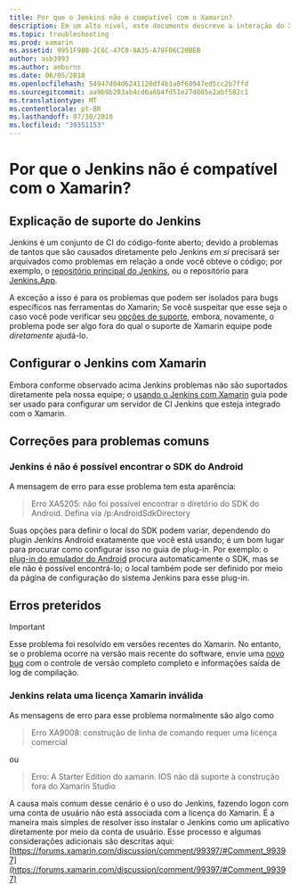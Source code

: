 ```yaml
---
title: Por que o Jenkins não é compatível com o Xamarin?
description: Em um alto nível, este documento descreve a interação do Xamarin com o sistema de CI Jenkins. Ele também aborda alguns problemas comuns que surgem ao trabalhar com o Jenkins.
ms.topic: troubleshooting
ms.prod: xamarin
ms.assetid: 9951F980-2C6C-47C0-8A35-A78F06C20BEB
author: asb3993
ms.author: amburns
ms.date: 06/05/2018
ms.openlocfilehash: 54947d04d6241120df4b3a0f60947ed5cc2b7ffd
ms.sourcegitcommit: aa9b9b203ab4cd6a6b4fd51e27d865e2abf582c1
ms.translationtype: MT
ms.contentlocale: pt-BR
ms.lasthandoff: 07/30/2018
ms.locfileid: "39351153"
---
```

# <a name="why-isnt-jenkins-supported-by-xamarin"></a>Por que o Jenkins não é compatível com o Xamarin?

## <a name="jenkins-support-explanation"></a>Explicação de suporte do Jenkins

Jenkins é um conjunto de CI do código-fonte aberto; devido a problemas de tantos que são causados diretamente pelo Jenkins *em si* precisará ser arquivados como problemas em relação a onde você obteve o código; por exemplo, o [repositório principal do Jenkins](https://github.com/jenkinsci/jenkins), ou o repositório para [ Jenkins.App](https://github.com/stisti/jenkins-app).

A exceção a isso é para os problemas que podem ser isolados para bugs específicos nas ferramentas do Xamarin; Se você suspeitar que esse seja o caso você pode verificar seu [opções de suporte](~/cross-platform/troubleshooting/support-options.md), embora, novamente, o problema pode ser algo fora do qual o suporte de Xamarin equipe pode *diretamente* ajudá-lo.

## <a name="setup-jenkins-with-xamarin"></a>Configurar o Jenkins com Xamarin

Embora conforme observado acima Jenkins problemas não são suportados diretamente pela nossa equipe; o [usando o Jenkins com Xamarin](~/tools/ci/jenkins-walkthrough.md) guia pode ser usado para configurar um servidor de CI Jenkins que esteja integrado com o Xamarin. 

## <a name="fixes-for-common-issues"></a>Correções para problemas comuns

### <a name="jenkins-is-unable-to-find-the-android-sdk"></a>Jenkins é não é possível encontrar o SDK do Android

A mensagem de erro para esse problema tem esta aparência:

> Erro XA5205: não foi possível encontrar o diretório do SDK do Android. Defina via /p:AndroidSdkDirectory

Suas opções para definir o local do SDK podem variar, dependendo do plugin Jenkins Android exatamente que você está usando; é um bom lugar para procurar como configurar isso no guia de plug-in. Por exemplo: o [plug-in do emulador do Android](https://wiki.jenkins-ci.org/display/JENKINS/Android+Emulator+Plugin#AndroidEmulatorPlugin-Systemconfiguration) procura automaticamente o SDK, mas se ele não é possível encontrá-lo; o local também pode ser definido por meio da página de configuração do sistema Jenkins para esse plug-in. 


## <a name="deprecated-errors"></a>Erros preteridos

> [!IMPORTANT]
> Esse problema foi resolvido em versões recentes do Xamarin. No entanto, se o problema ocorre na versão mais recente do software, envie uma [novo bug](~/cross-platform/troubleshooting/questions/howto-file-bug.md) com o controle de versão completo completo e informações saída de log de compilação.



### <a name="jenkins-reports-an-invalid-xamarin-license"></a>Jenkins relata uma licença Xamarin inválida
As mensagens de erro para esse problema normalmente são algo como

> Erro XA9008: construção de linha de comando requer uma licença comercial

ou

> Erro: A Starter Edition do xamarin. IOS não dá suporte à construção fora do Xamarin Studio 

A causa mais comum desse cenário é o uso do Jenkins, fazendo logon com uma conta de usuário não está associada com a licença do Xamarin. É a maneira mais simples de resolver isso instalar o Jenkins como um aplicativo diretamente por meio da conta de usuário. Esse processo e algumas considerações adicionais são descritas aqui: [https://forums.xamarin.com/discussion/comment/99397/#Comment_99397](https://forums.xamarin.com/discussion/comment/99397/#Comment_99397)
